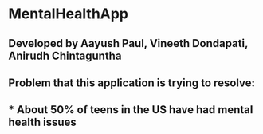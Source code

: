 # MentalHealthApp

## Developed by Aayush Paul, Vineeth Dondapati, Anirudh Chintaguntha

## Problem that this application is trying to resolve: 
  ## * About 50% of teens in the US have had mental health issues
